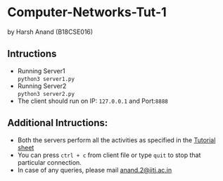 # Computer-Networks-Tut-1  
by Harsh Anand (B18CSE016)

## Intructions  
- Running Server1  
```python3 server1.py```  
- Running Server2  
```python3 server2.py```
- The client should run on IP: ```127.0.0.1``` and Port:```8888```

## Additional Intructions:
- Both the servers perform all the activities as specified in the [Tutorial sheet](Tutorial_1.pdf)
- You can press ```ctrl + c``` from client file or type ```quit``` to stop that particular connection.
- In case of any queries, please mail [anand.2@iitj.ac.in](mailto:anand.2@iitj.ac.in)